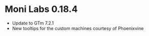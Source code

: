 # Moni Labs 0.18.4

* Update to GTm 7.2.1
* New tooltips for the custom machines courtesy of Phoenixvine